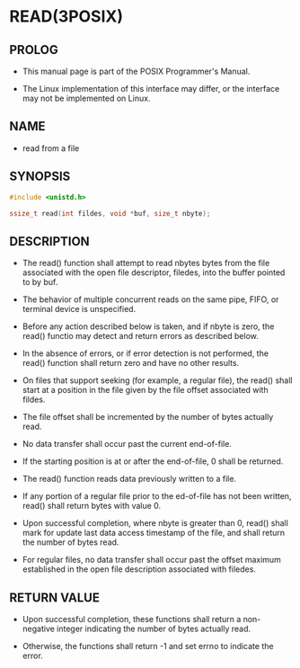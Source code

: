 # READ(3POSIX)

## PROLOG

- This manual page is part of the POSIX Programmer's Manual.

- The Linux implementation of this interface may differ, or the interface may not be implemented on Linux.

## NAME

- read from a file

## SYNOPSIS

```c
#include <unistd.h>

ssize_t read(int fildes, void *buf, size_t nbyte);
```

## DESCRIPTION

- The read() function shall attempt to read nbytes bytes from the file associated with the open file descriptor, filedes, into the buffer pointed to by buf.

- The behavior of multiple concurrent reads on the same pipe, FIFO, or terminal device is unspecified.

- Before any action described below is taken, and if nbyte is zero, the read() functio may detect and return errors as described below.

- In the absence of errors, or if error detection is not performed, the read() function shall return zero and have no other results.

- On files that support seeking (for example, a regular file), the read() shall start at a position in the file given by the file offset associated with fildes.

- The file offset shall be incremented by the number of bytes actually read.

- No data transfer shall occur past the current end-of-file.

- If the starting position is at or after the end-of-file, 0 shall be returned.

- The read() function reads data previously written to a file.

- If any portion of a regular file prior to the ed-of-file has not been written, read() shall return bytes with value 0.

- Upon successful completion, where nbyte is greater than 0, read() shall mark for update last data access timestamp of the file, and shall return the number of bytes read.

- For regular files,  no data transfer shall occur past the offset maximum established in the open file description associated with filedes.

## RETURN VALUE

- Upon successful completion, these functions shall return a non-negative integer indicating the number of bytes actually read.

- Otherwise, the functions shall return -1 and set errno to indicate the error.
